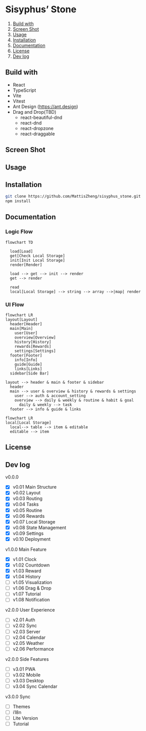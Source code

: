 # Sisyphus’ Stone

1. [Build with](#build-with)
2. [Screen Shot](#screen-shot)
3. [Usage](#usage)
4. [Installation](#installation)
5. [Documentation](#documentation)
6. [License](#license)
7. [Dev log](#dev-log)

## Build with

- React
- TypeScript
- Vite
- Vitest
- Ant Design (https://ant.design)
- Drag and Drop(TBD)
  - react-beautiful-dnd
  - react-dnd
  - react-dropzone
  - react-draggable

## Screen Shot

## Usage

## Installation

```bash
git clone https://github.com/MattisZheng/sisyphus_stone.git
npm install
```

## Documentation

### Logic Flow

```mermaid
flowchart TD

  load[Load]
  get[Check Local Storage]
  init[Init Local Storage]
  render[Render]

  load --> get --> init --> render
  get --> render

  read
  local[Local Storage] --> string --> array -->|map| render

```

### UI Flow

```mermaid
flowchart LR
layout[Layout]
  header[Header]
  main[Main]
    user[User]
    overview[Overview]
    history[History]
    rewards[Rewards]
    settings[Settings]
  footer[Footer]
    info[Info]
    guide[Guide]
    links[Links]
  sidebar[Side Bar]

layout --> header & main & footer & sidebar
  header
  main --> user & overview & history & rewards & settings
    user --> auth & account_setting
    overview --> daily & weekly & routine & habit & goal
      daily & weekly --> task
  footer --> info & guide & links
```

```mermaid
flowchart LR
local[Local Storage]
  local--> table --> item & editable
  editable --> item
```

## License

## Dev log

v0.0.0

- [x] v0.01 Main Structure
- [x] v0.02 Layout
- [x] v0.03 Routing
- [x] v0.04 Tasks
- [x] v0.05 Routine
- [x] v0.06 Rewards
- [x] v0.07 Local Storage
- [x] v0.08 State Management
- [x] v0.09 Settings
- [x] v0.10 Deployment

v1.0.0 Main Feature

- [x] v1.01 Clock
- [x] v1.02 Countdown
- [x] v1.03 Reward
- [x] v1.04 History
- [ ] v1.05 Visualization
- [ ] v1.06 Drag & Drop
- [ ] v1.07 Tutorial
- [ ] v1.08 Notification

v2.0.0 User Experience

- [ ] v2.01 Auth
- [ ] v2.02 Sync
- [ ] v2.03 Server
- [ ] v2.04 Calendar
- [ ] v2.05 Weather
- [ ] v2.06 Performance

v2.0.0 Side Features

- [ ] v3.01 PWA
- [ ] v3.02 Mobile
- [ ] v3.03 Desktop
- [ ] v3.04 Sync Calendar

v3.0.0 Sync

- [ ] Themes
- [ ] i18n
- [ ] Lite Version
- [ ] Tutorial
